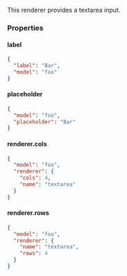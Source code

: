 This renderer provides a textarea input.

### Properties

#### label

```json
{
  "label": "Bar",
  "model": "foo"
}
```

#### placeholder

```json
{
  "model": "foo",
  "placeholder": "Bar"
}
```

#### renderer.cols

```json
{
  "model": "foo",
  "renderer": {
    "cols": 4,
    "name": "textarea"
  }
}
```

#### renderer.rows

```json
{
  "model": "foo",
  "renderer": {
    "name": "textarea",
    "rows": 4
  }
}
```

